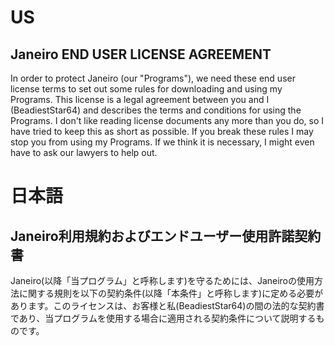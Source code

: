 # US
## Janeiro END USER LICENSE AGREEMENT
In order to protect Janeiro (our "Programs"), we need these end user license terms to set out some rules for downloading and using my Programs. This license is a legal agreement between you and I (BeadiestStar64) and describes the terms and conditions for using the Programs. I don't like reading license documents any more than you do, so I have tried to keep this as short as possible. If you break these rules I may stop you from using my Programs. If we think it is necessary, I might even have to ask our lawyers to help out.


# 日本語
## Janeiro利用規約およびエンドユーザー使用許諾契約書
Janeiro(以降「当プログラム」と呼称します)を守るためには、Janeiroの使用方法に関する規則を以下の契約条件(以降「本条件」と呼称します)に定める必要があります。このライセンスは、お客様と私(BeadiestStar64)の間の法的な契約書であり、当プログラムを使用する場合に適用される契約条件について説明するものです。
